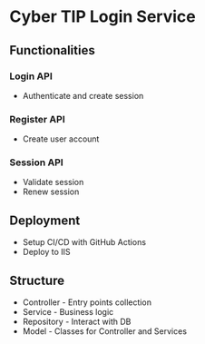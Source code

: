 # Cyber TIP Login Service

## Functionalities

### Login API
- Authenticate and create session

### Register API
- Create user account

### Session API
- Validate session
- Renew session

## Deployment
- Setup CI/CD with GitHub Actions
- Deploy to IIS

## Structure
- Controller - Entry points collection
- Service - Business logic
- Repository - Interact with DB
- Model - Classes for Controller and Services
